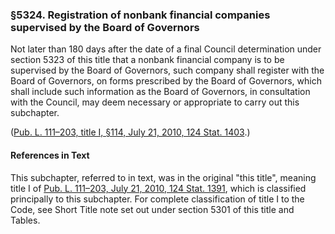 ### §5324. Registration of nonbank financial companies supervised by the Board of Governors ###

Not later than 180 days after the date of a final Council determination under section 5323 of this title that a nonbank financial company is to be supervised by the Board of Governors, such company shall register with the Board of Governors, on forms prescribed by the Board of Governors, which shall include such information as the Board of Governors, in consultation with the Council, may deem necessary or appropriate to carry out this subchapter.

([Pub. L. 111–203, title I, §114, July 21, 2010, 124 Stat. 1403](/statviewer.htm?volume=124&page=1403).)

#### References in Text ####

This subchapter, referred to in text, was in the original "this title", meaning title I of [Pub. L. 111–203, July 21, 2010, 124 Stat. 1391](/statviewer.htm?volume=124&page=1391), which is classified principally to this subchapter. For complete classification of title I to the Code, see Short Title note set out under section 5301 of this title and Tables.